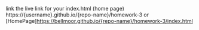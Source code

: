 link the live link for your index.html (home page)
https://{username}.github.io/{repo-name}/homework-3
or  
[HomePage]https://bellmoor.github.io/{repo-name}/homework-3/index.html